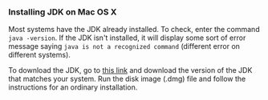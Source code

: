 ### Installing JDK on Mac OS X

Most systems have the JDK already installed. To check, enter the command `java -version`. If the JDK isn't installed, it will display some sort of error message saying `java is not a recognized command` (different error on different systems).

To download the JDK, go to [this link](http://www.oracle.com/technetwork/java/javase/downloads/jdk8-downloads-2133151.html) and download the version of the JDK that matches your system. Run the disk image (.dmg) file and follow the instructions for an ordinary installation.